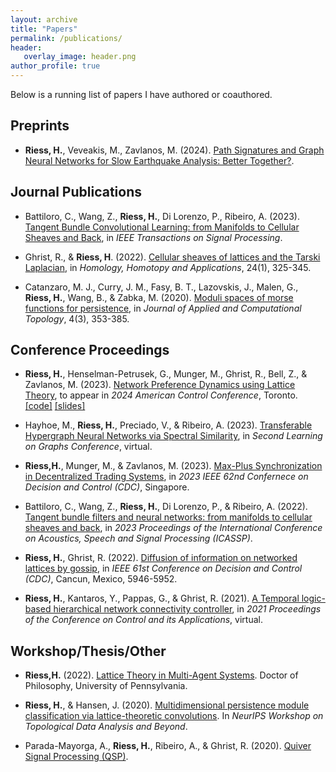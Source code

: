 ```yaml
---
layout: archive
title: "Papers"
permalink: /publications/
header: 
   overlay_image: header.png
author_profile: true
---
```


Below is a running list of papers I have authored or coauthored.

## Preprints

- **Riess, H.**, Veveakis, M., Zavlanos, M. (2024). [Path Signatures and Graph Neural Networks for Slow Earthquake Analysis: Better Together?](https://arxiv.org/pdf/2402.03558.pdf).


## Journal Publications

-  Battiloro, C., Wang, Z., **Riess, H.**, Di Lorenzo, P., Ribeiro, A. (2023). [Tangent Bundle Convolutional Learning: from Manifolds to Cellular Sheaves and Back](https://arxiv.org/pdf/2303.11323.pdf), in _IEEE Transactions on Signal Processing_.

- Ghrist, R., & **Riess, H**. (2022). [Cellular sheaves of lattices and the Tarski Laplacian](https://hansriess.com/files/tarski-laplacian.pdf), in _Homology, Homotopy and Applications_, 24(1), 325-345.

- Catanzaro, M. J., Curry, J. M., Fasy, B. T., Lazovskis, J., Malen, G., **Riess, H.**, Wang, B., & Zabka, M. (2020). [Moduli spaces of morse functions for persistence](https://link.springer.com/article/10.1007/s41468-020-00055-x), in _Journal of Applied and Computational Topology_, 4(3), 353-385.

## Conference Proceedings

-  **Riess, H.**, Henselman-Petrusek, G., Munger, M., Ghrist, R., Bell, Z., & Zavlanos, M. (2023). [Network Preference Dynamics using Lattice Theory](https://arxiv.org/pdf/2310.00179.pdf), to appear in _2024 American Control Conference_, Toronto. [[code]](https://github.com/hans-riess/prefdynamo/) [[slides]](https://hansriess.com/files/slides/acc2024.pdf)

- Hayhoe, M., **Riess, H.**, Preciado, V., & Ribeiro, A. (2023). [Transferable Hypergraph Neural Networks via Spectral Similarity](https://openreview.net/pdf?id=cHuii4NOB9), in _Second Learning on Graphs Conference_, virtual.

- **Riess,H.**, Munger, M., & Zavlanos, M. (2023). [Max-Plus Synchronization in Decentralized Trading Systems](https://ieeexplore.ieee.org/document/10383918), in _2023 IEEE 62nd Confernece on Decision and Control (CDC)_, Singapore.

- Battiloro, C., Wang, Z., **Riess, H.**, Di Lorenzo, P., & Ribeiro, A. (2022). [Tangent bundle filters and neural networks: from manifolds to cellular sheaves and back](https://arxiv.org/pdf/2210.15058.pdf), in _2023 Proceedings of the International Conference on Acoustics, Speech and Signal Processing (ICASSP)_.

- **Riess, H.**, Ghrist, R. (2022). [Diffusion of information on networked lattices by gossip](https://ieeexplore.ieee.org/document/9992539), in _IEEE 61st Conference on Decision and Control (CDC)_, Cancun, Mexico, 5946-5952.

- **Riess, H.**, Kantaros, Y., Pappas, G., & Ghrist, R. (2021). [A Temporal logic-based hierarchical network connectivity controller](https://epubs.siam.org/doi/abs/10.1137/1.9781611976847.3), in _2021 Proceedings of the Conference on Control and its Applications_, virtual.



## Workshop/Thesis/Other

- **Riess,H.** (2022). [Lattice Theory in Multi-Agent Systems](https://arxiv.org/pdf/2304.02568.pdf). Doctor of Philosophy, University of Pennsylvania.

- **Riess, H.**, & Hansen, J. (2020). [Multidimensional persistence module classification via lattice-theoretic convolutions](https://arxiv.org/pdf/2011.14057.pdf). In _NeurIPS Workshop on Topological Data Analysis and Beyond_.

- Parada-Mayorga, A., **Riess, H.**, Ribeiro, A., & Ghrist, R. (2020). [Quiver Signal Processing (QSP)](https://arxiv.org/pdf/2010.11525.pdf).

